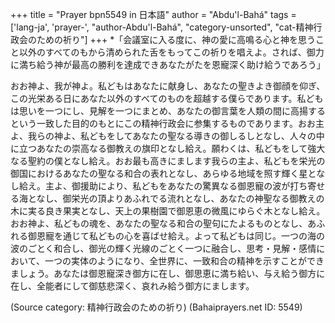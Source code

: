 +++
title = "Prayer bpn5549 in 日本語"
author = "Abdu'l-Bahá"
tags = ['lang-ja', 'prayer-', "author-Abdu'l-Bahá", "category-unsorted", "cat-精神行政会のための祈り"]
+++
*「会議室に入る度に、神の愛に高鳴る心と神を思うこと以外のすべてのもから清められた舌をもってこの祈りを唱えよ。されば、御力に満ち給う神が最高の勝利を達成できあなたがたを恩寵深く助け給うであろう」
 
おお神よ、我が神よ。私どもはあなたに献身し、あなたの聖きよき御顔を仰ぎ、この光栄ある日にあなた以外のすべてのものを超越する僕らであります。私どもは思いを一つにし、見解を一つにまとめ、あなたの御言葉を人類の間に高揚するという一致した目的のもとにこの精神行政会に参集するものであります。おお主よ、我らの神よ、私どもをしてあなたの聖なる導きの御しるしとなし、人々の中に立つあなたの崇高なる御教えの旗印となし給え。願わくは、私どもをして強大なる聖約の僕となし給え。おお最も高きにまします我らの主よ、私どもを栄光の御国におけるあなたの聖なる和合の表れとなし、あらゆる地域を照す輝く星となし給え。主よ、御援助により、私どもをあなたの驚異なる御恩寵の波が打ち寄せる海となし、御栄光の頂よりあふれでる流れとなし、あなたの神聖なる御教えの木に実る良き果実となし、天上の果樹園で御恩恵の微風にゆらぐ木となし給え。おお神よ、私どもの魂を、あなたの聖なる和合の聖句にたよるものとなし、あふれる御恩寵を通じて私どもの心を喜ばせ給え。よって私どもは同じ。一つの海の波のごとく和合し、御光の輝く光線のごとく一つに融合し、思考・見解・感情において、一つの実体のようになり、全世界に、一致和合の精神を示すことができましょう。あなたは御恩寵深き御方に在し、御思恵に満ち給い、与え給う御方に在し、全能者にして御慈悲深く、哀れみ給う御方にまします。

(Source category: 精神行政会のための祈り)
(Bahaiprayers.net ID: 5549)
